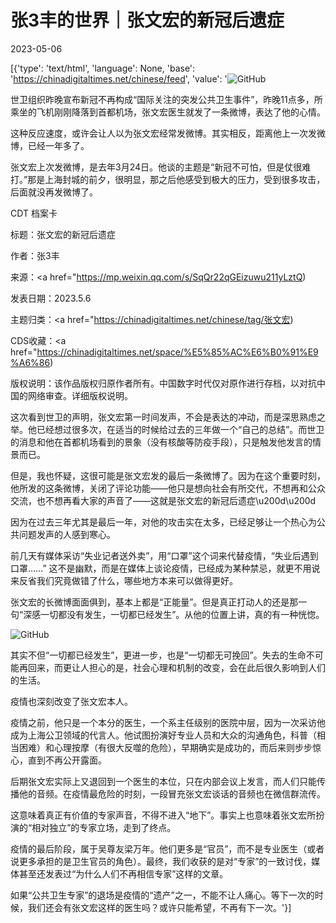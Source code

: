 # 张3丰的世界｜张文宏的新冠后遗症

2023-05-06

[{'type': 'text/html', 'language': None, 'base': 'https://chinadigitaltimes.net/chinese/feed', 'value': '![GitHub](https://chinadigitaltimes.net/chinese/files/2023/05/image-1683371413882.png)

世卫组织昨晚宣布新冠不再构成“国际关注的突发公共卫生事件”，昨晚11点多，所乘坐的飞机刚刚降落到首都机场，张文宏医生就发了一条微博，表达了他的心情。

这种反应速度，或许会让人以为张文宏经常发微博。其实相反，距离他上一次发微博，已经一年多了。

张文宏上次发微博，是去年3月24日。他谈的主题是“新冠不可怕，但是仗很难打。”那是上海封城的前夕，很明显，那之后他感受到极大的压力，受到很多攻击，后面就没再发微博了。



CDT 档案卡

标题：张文宏的新冠后遗症

作者：张3丰

来源：<a href="https://mp.weixin.qq.com/s/SqQr22qGEizuwu211yLztQ)

发表日期：2023.5.6

主题归类：<a href="https://chinadigitaltimes.net/chinese/tag/张文宏)

CDS收藏：<a href="https://chinadigitaltimes.net/space/%E5%85%AC%E6%B0%91%E9%A6%86)

版权说明：该作品版权归原作者所有。中国数字时代仅对原作进行存档，以对抗中国的网络审查。详细版权说明。





这次看到世卫的声明，张文宏第一时间发声，不会是表达的冲动，而是深思熟虑之举。他已经想过很多次，在适当的时候给过去的三年做一个“自己的总结”。而世卫的消息和他在首都机场看到的景象（没有核酸等防疫手段），只是触发他发言的情景而已。

但是，我也怀疑，这很可能是张文宏发的最后一条微博了。因为在这个重要时刻，他所发的这条微博，关闭了评论功能——他只是想向社会有所交代，不想再和公众交流，也不想再看大家的声音了——这就是张文宏的新冠后遗症\u200d\u200d

因为在过去三年尤其是最后一年，对他的攻击实在太多，已经足够让一个热心为公共问题发声的人感到寒心。

前几天有媒体采访“失业记者送外卖”，用“口罩”这个词来代替疫情，“失业后遇到口罩……” 这不是幽默，而是在媒体上谈论疫情，已经成为某种禁忌，就更不用说来反省我们究竟做错了什么，哪些地方本来可以做得更好。

张文宏的长微博面面俱到，基本上都是“正能量”。但是真正打动人的还是那一句“深感一切都没有发生，一切都已经发生”。从他的位置上讲，真的有一种恍惚。

![GitHub](https://chinadigitaltimes.net/chinese/files/2023/05/post-695621-64563b4d6d13b.)

其实不但“一切都已经发生”，更进一步，也是“一切都无可挽回”。失去的生命不可能再回来，而更让人担心的是，社会心理和机制的改变，会在此后很久影响到人们的生活。

疫情也深刻改变了张文宏本人。

疫情之前，他只是一个本分的医生，一个系主任级别的医院中层，因为一次采访他成为上海公卫领域的代言人。他试图扮演好专业人员和大众的沟通角色，科普（相当困难）和心理按摩（有很大反噬的危险），早期确实是成功的，而后来则步步惊心，直到不再公开露面。

后期张文宏实际上又退回到一个医生的本位，只在内部会议上发言，而人们只能传播他的音频。在疫情最危险的时刻，一段冒充张文宏谈话的音频也在微信群流传。

这意味着真正有价值的专家声音，不得不进入“地下”。事实上也意味着张文宏所扮演的“相对独立”的专家立场，走到了终点。

疫情的最后阶段，属于吴尊友梁万年。他们更多是“官员”，而不是专业医生（或者说更多承担的是卫生官员的角色）。最终，我们收获的是对“专家”的一致讨伐，媒体甚至还发表过“为什么人们不再相信专家”这样的文章。

如果“公共卫生专家”的退场是疫情的“遗产”之一，不能不让人痛心。等下一次的时候，我们还会有张文宏这样的医生吗？或许只能希望，不再有下一次。'}]